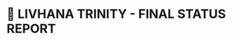 <!-- Optimized: 2025-10-06 -->
<!-- RPM: 1.6.2.1.1.6.2.1_FINAL_STATUS_REPORT_20251001_20251006 -->
<!-- Session: E2E RPM DNA Application -->
<!-- AOM: RND (Reggie & Dro) -->
<!-- COI: TECHNOLOGY -->
<!-- RPM: HIGH -->
<!-- ACTION: BUILD -->

<!--
Optimized: 2025-10-03
RPM: 3.6.0.6.ops-technology-ship-status-documentation
Session: Dual-AI Collaboration - Sonnet Docs Sweep
-->
# 🚀 LIVHANA TRINITY - FINAL STATUS REPORT
